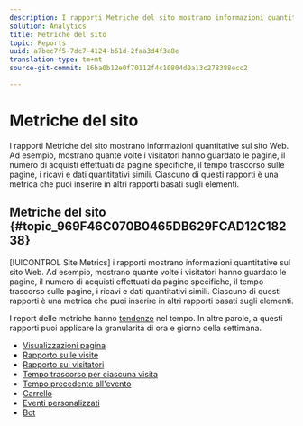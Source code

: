 ```yaml
---
description: I rapporti Metriche del sito mostrano informazioni quantitative sul sito Web. Ad esempio, mostrano quante volte i visitatori hanno guardato le pagine, il numero di acquisti effettuati da pagine specifiche, il tempo trascorso sulle pagine, i ricavi e dati quantitativi simili. Ciascuno di questi rapporti è una metrica che puoi inserire in altri rapporti basati sugli elementi.
solution: Analytics
title: Metriche del sito
topic: Reports
uuid: a7bec7f5-7dc7-4124-b61d-2faa3d4f3a8e
translation-type: tm+mt
source-git-commit: 16ba0b12e0f70112f4c10804d0a13c278388ecc2

---
```



# Metriche del sito

I rapporti Metriche del sito mostrano informazioni quantitative sul sito Web. Ad esempio, mostrano quante volte i visitatori hanno guardato le pagine, il numero di acquisti effettuati da pagine specifiche, il tempo trascorso sulle pagine, i ricavi e dati quantitativi simili. Ciascuno di questi rapporti è una metrica che puoi inserire in altri rapporti basati sugli elementi.

## Metriche del sito {#topic_969F46C070B0465DB629FCAD12C18238}

[!UICONTROL Site Metrics] i rapporti mostrano informazioni quantitative sul sito Web. Ad esempio, mostrano quante volte i visitatori hanno guardato le pagine, il numero di acquisti effettuati da pagine specifiche, il tempo trascorso sulle pagine, i ricavi e dati quantitativi simili. Ciascuno di questi rapporti è una metrica che puoi inserire in altri rapporti basati sugli elementi.

I report delle metriche hanno [tendenze](/help/components/c-variables/dimensionslist/reports-types.md) nel tempo. In altre parole, a questi rapporti puoi applicare la granularità di ora e giorno della settimana.

* [Visualizzazioni pagina](/help/components/c-variables/dimensionslist/reports-page-views.md)
* [Rapporto sulle visite](/help/components/c-variables/dimensionslist/reports-visits.md)
* [Rapporto sui visitatori](/help/components/c-variables/dimensionslist/reports-visitors.md)
* [Tempo trascorso per ciascuna visita](/help/components/c-variables/dimensionslist/reports-time-spent-per-visit.md)
* [Tempo precedente all'evento](/help/components/c-variables/dimensionslist/reports-time-prior-to-event.md)
* [Carrello](/help/components/c-variables/dimensionslist/reports-shopping-cart.md)
* [Eventi personalizzati](/help/components/c-variables/dimensionslist/reports-custom-events.md)
* [Bot](/help/components/c-variables/dimensionslist/reports-bots.md)
